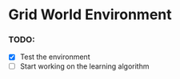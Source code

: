 # Grid World Environment

### TODO:
- [x] Test the environment
- [ ] Start working on the learning algorithm